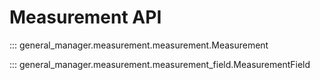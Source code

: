 # Measurement API

::: general_manager.measurement.measurement.Measurement

::: general_manager.measurement.measurement_field.MeasurementField
